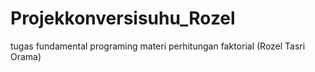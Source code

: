 # Projekkonversisuhu_Rozel
tugas fundamental programing materi perhitungan faktorial
(Rozel Tasri Orama) 
